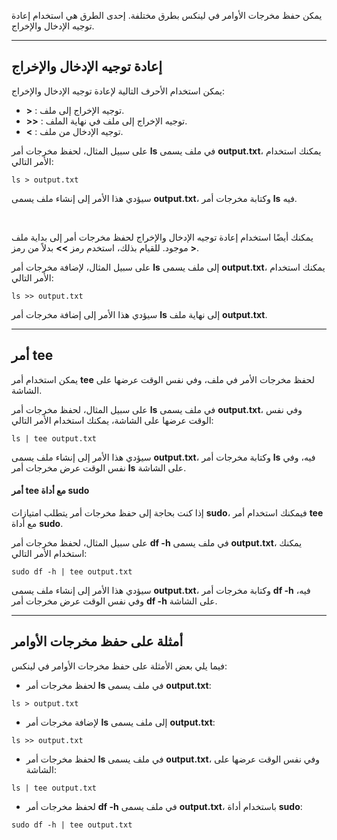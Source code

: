 يمكن حفظ مخرجات الأوامر في لينكس بطرق مختلفة. إحدى الطرق هي استخدام إعادة توجيه الإدخال والإخراج.

---

## **إعادة توجيه الإدخال والإخراج**

يمكن استخدام الأحرف التالية لإعادة توجيه الإدخال والإخراج:

* **>** : توجيه الإخراج إلى ملف.
* **>>** : توجيه الإخراج إلى ملف في نهاية الملف.
* **<** : توجيه الإدخال من ملف.

على سبيل المثال، لحفظ مخرجات أمر **ls** في ملف يسمى **output.txt**، يمكنك استخدام الأمر التالي:

```
ls > output.txt
```

سيؤدي هذا الأمر إلى إنشاء ملف يسمى **output.txt**، وكتابة مخرجات أمر **ls** فيه.

</br>

يمكنك أيضًا استخدام إعادة توجيه الإدخال والإخراج لحفظ مخرجات أمر إلى بداية ملف موجود. للقيام بذلك، استخدم رمز **>>** بدلاً من رمز **>**.

على سبيل المثال، لإضافة مخرجات أمر **ls** إلى ملف يسمى **output.txt**، يمكنك استخدام الأمر التالي:

```
ls >> output.txt
```

سيؤدي هذا الأمر إلى إضافة مخرجات أمر **ls** إلى نهاية ملف **output.txt**.

---

## **أمر tee**

يمكن استخدام أمر **tee** لحفظ مخرجات الأمر في ملف، وفي نفس الوقت عرضها على الشاشة.

على سبيل المثال، لحفظ مخرجات أمر **ls** في ملف يسمى **output.txt**، وفي نفس الوقت عرضها على الشاشة، يمكنك استخدام الأمر التالي:

```
ls | tee output.txt
```

سيؤدي هذا الأمر إلى إنشاء ملف يسمى **output.txt**، وكتابة مخرجات أمر **ls** فيه، وفي نفس الوقت عرض مخرجات أمر **ls** على الشاشة.

#### **أمر tee مع أداة sudo**

إذا كنت بحاجة إلى حفظ مخرجات أمر يتطلب امتيازات **sudo**، فيمكنك استخدام أمر **tee** مع أداة **sudo**.

على سبيل المثال، لحفظ مخرجات أمر **df -h** في ملف يسمى **output.txt**، يمكنك استخدام الأمر التالي:

```
sudo df -h | tee output.txt
```

سيؤدي هذا الأمر إلى إنشاء ملف يسمى **output.txt**، وكتابة مخرجات أمر **df -h** فيه، وفي نفس الوقت عرض مخرجات أمر **df -h** على الشاشة.

---

## **أمثلة على حفظ مخرجات الأوامر**

فيما يلي بعض الأمثلة على حفظ مخرجات الأوامر في لينكس:

* لحفظ مخرجات أمر **ls** في ملف يسمى **output.txt**:

```
ls > output.txt
```

* لإضافة مخرجات أمر **ls** إلى ملف يسمى **output.txt**:

```
ls >> output.txt
```

* لحفظ مخرجات أمر **ls** في ملف يسمى **output.txt**، وفي نفس الوقت عرضها على الشاشة:

```
ls | tee output.txt
```

* لحفظ مخرجات أمر **df -h** في ملف يسمى **output.txt**، باستخدام أداة **sudo**:

```
sudo df -h | tee output.txt
``` 